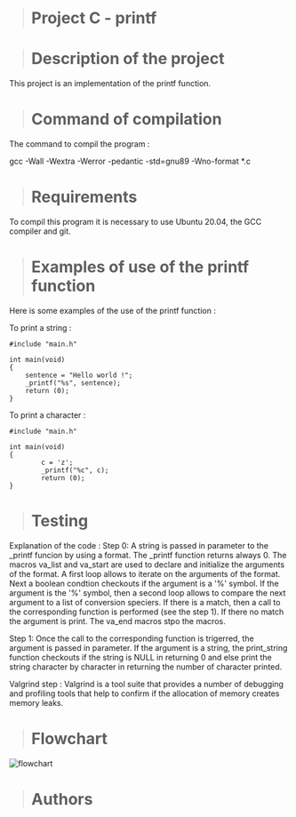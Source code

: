 > # Project C - printf



> # Description of the project

This project is an implementation of the printf function.


> # Command of compilation

The command to compil the program :

gcc -Wall -Wextra -Werror -pedantic -std=gnu89 -Wno-format *.c


> # Requirements

To compil this program it is necessary to use Ubuntu 20.04, the GCC compiler and git.


> # Examples of use of the printf function

Here is some examples of the use of the printf function :

To print a string :
```
#include "main.h"

int main(void)
{
	sentence = "Hello world !";
	_printf("%s", sentence);
	return (0);
}
```

To print a character :
```
#include "main.h"

int main(void)
{
        c = 'z';
        _printf("%c", c);
        return (0);
}
```

> # Testing

Explanation of the code :
Step 0:
A string is passed in parameter to the _printf funcion by using a format. The _printf function returns always 0. The macros va_list and va_start are used to declare and initialize the arguments of the format. A first loop allows to iterate on the arguments of the format. Next a boolean condtion checkouts if the argument is a '%' symbol. If the argument is the '%' symbol, then a second loop allows to compare the next argument to a list of conversion speciers. If there is a match, then a call to the corresponding function is performed (see the step 1). If there no match the argument is print. The va_end macros stpo the macros.

Step 1:
Once the call to the corresponding function is trigerred, the argument is passed in parameter. If the argument is a string, the print_string function checkouts if the string is NULL in returning 0 and else print the string character by character in returning the number of character printed.

Valgrind step :
Valgrind is a tool suite that provides a number of debugging and profiling tools that help to confirm if the allocation of memory creates memory leaks.

> # Flowchart

![flowchart](https://github.com/TonyHolby/holbertonschool-printf/assets/158024260/bdf9e87b-d0e6-4c1b-973d-82d375a6e4a2)

> # Authors


